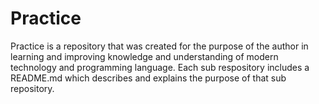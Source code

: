 # Practice

Practice is a repository that was created for the purpose of the author in learning and improving knowledge and understanding of modern technology and programming language.
Each sub respository includes a README.md which describes and explains the purpose of that sub repository.
